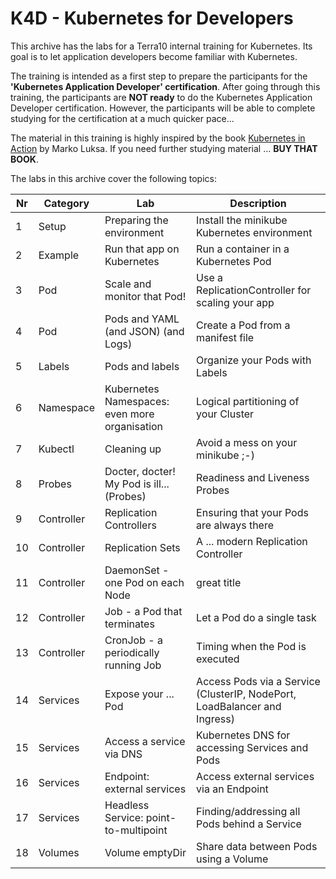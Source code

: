 # K4D - Kubernetes for Developers

This archive has the labs for a Terra10 internal training for Kubernetes. Its goal is to let application developers become familiar with Kubernetes. 

The training is intended as a first step to prepare the participants for the **'Kubernetes Application Developer' certification**. After going through this training, the participants are **NOT ready** to do the Kubernetes Application Developer certification. However, the participants will be able to complete studying for the certification at a much quicker pace...

The material in this training is highly inspired by the book [Kubernetes in Action](https://www.manning.com/books/kubernetes-in-action) by Marko Luksa. If you need further studying material ... **BUY THAT BOOK**.

The labs in this archive cover the following topics:

|Nr | Category  | Lab                          | Description                                   |
|---|-----------|------------------------------|-----------------------------------------------|
|1  | Setup     | Preparing the environment    | Install the minikube Kubernetes environment   |
|2  | Example   | Run that app on Kubernetes   | Run a container in a Kubernetes Pod           |
|3  | Pod       | Scale and monitor that Pod!  | Use a ReplicationController for scaling your app|
|4  | Pod       | Pods and YAML (and JSON) (and Logs) | Create a Pod from a manifest file      |
|5  | Labels    | Pods and labels              | Organize your Pods with Labels                |
|6  | Namespace | Kubernetes Namespaces: even more organisation | Logical partitioning of your Cluster |
|7  | Kubectl   | Cleaning up                  | Avoid a mess on your minikube ;-)             |
|8  | Probes    | Docter, docter! My Pod is ill... (Probes) | Readiness and Liveness Probes    |
|9  | Controller| Replication Controllers      | Ensuring that your Pods are always there      |
|10 | Controller| Replication Sets             | A ... modern Replication Controller           |
|11 | Controller| DaemonSet - one Pod on each Node | great title                               |
|12 | Controller| Job - a Pod that terminates  | Let a Pod do a single task                    |
|13 | Controller| CronJob - a periodically running Job | Timing when the Pod is executed       |
|14 | Services  | Expose your ... Pod          | Access Pods via a Service (ClusterIP, NodePort, LoadBalancer and Ingress) |
|15 | Services  | Access a service via DNS     | Kubernetes DNS for accessing Services and Pods|               
|16 | Services  | Endpoint: external services  | Access external services via an Endpoint      |
|17 | Services  | Headless Service: point-to-multipoint | Finding/addressing all Pods behind a Service |
|18 | Volumes   | Volume emptyDir | Share data between Pods using a Volume |

